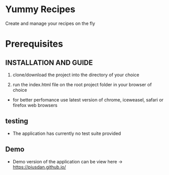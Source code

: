 # Yummy Recipes 

Create and manage your recipes on the fly

# Prerequisites

## INSTALLATION AND GUIDE

1. clone/download the project into the directory of your choice

2. run the index.html file on the root project folder in your browser of choice
* for better perfomance use latest version of chrome, iceweasel, safari or firefox web browsers

## testing
* The application has currently no test suite provided

## Demo
* Demo version of the application can be view here -> https://piusdan.github.io/